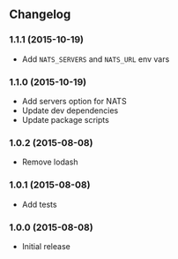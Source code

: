 ## Changelog

### 1.1.1 (2015-10-19)

* Add `NATS_SERVERS` and `NATS_URL` env vars

### 1.1.0 (2015-10-19)

* Add servers option for NATS
* Update dev dependencies
* Update package scripts

### 1.0.2 (2015-08-08)

* Remove lodash

### 1.0.1 (2015-08-08)

* Add tests

### 1.0.0 (2015-08-08)

* Initial release